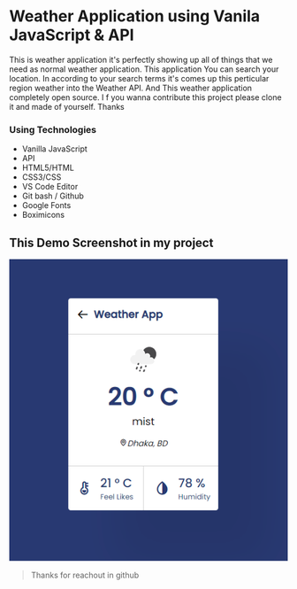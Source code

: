 # Weather Application using Vanila JavaScript & API

This is weather application it's perfectly showing up all of things that we need as normal weather application. This application You can search your location. In according to your search terms it's comes up this perticular region weather into the Weather API. And This weather application completely open source. I f you wanna contribute this project please clone it and made of yourself. Thanks 

### Using Technologies
- Vanilla JavaScript
- API
- HTML5/HTML
- CSS3/CSS
- VS Code Editor
- Git bash / Github
- Google Fonts
- Boximicons

## This Demo Screenshot in my project
![Screenshoot](screenshot.png)

> Thanks for reachout in github
